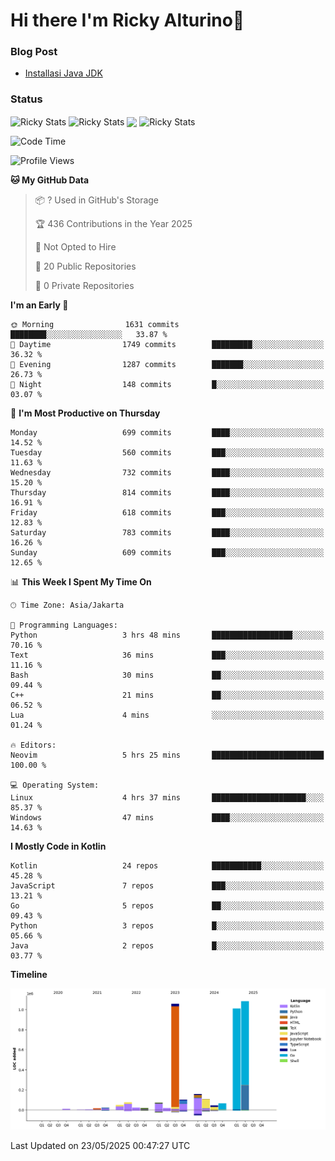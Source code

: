 # Hi there I'm Ricky Alturino👋

### Blog Post

<!-- BLOG-POST-LIST:START -->

- [Installasi Java JDK](https://onirutla.medium.com/installasi-java-jdk-ec701beeb5cb?source=rss-d9d81c918cc9------2)
<!-- BLOG-POST-LIST:END -->

### Status

<img align="center" alt="Ricky Stats" src="https://github-readme-stats.vercel.app/api?username=Alturino&theme=dark&show_icons=true&hide_border=false" />
<img align="center" alt="Ricky Stats" src="https://github-readme-stats.vercel.app/api/top-langs/?username=Alturino&theme=dark&show_icons=true&layout=compact"/>
<img align="center" width="640px" src="https://github-readme-stats.vercel.app/api/wakatime?username=Alturino&layout=compact&hide_border=true&theme=dark">
<img align="center" alt="Ricky Stats" src="https://leetcard.jacoblin.cool/alturino?border=0&radius=20&ext=activity"/>

<!--START_SECTION:waka-->
![Code Time](http://img.shields.io/badge/Code%20Time-1%2C221%20hrs%203%20mins-blue)

![Profile Views](http://img.shields.io/badge/Profile%20Views-0-blue)

**🐱 My GitHub Data** 

> 📦 ? Used in GitHub's Storage 
 > 
> 🏆 436 Contributions in the Year 2025
 > 
> 🚫 Not Opted to Hire
 > 
> 📜 20 Public Repositories 
 > 
> 🔑 0 Private Repositories 
 > 
**I'm an Early 🐤** 

```text
🌞 Morning                1631 commits        ████████░░░░░░░░░░░░░░░░░   33.87 % 
🌆 Daytime                1749 commits        █████████░░░░░░░░░░░░░░░░   36.32 % 
🌃 Evening                1287 commits        ███████░░░░░░░░░░░░░░░░░░   26.73 % 
🌙 Night                  148 commits         █░░░░░░░░░░░░░░░░░░░░░░░░   03.07 % 
```
📅 **I'm Most Productive on Thursday** 

```text
Monday                   699 commits         ████░░░░░░░░░░░░░░░░░░░░░   14.52 % 
Tuesday                  560 commits         ███░░░░░░░░░░░░░░░░░░░░░░   11.63 % 
Wednesday                732 commits         ████░░░░░░░░░░░░░░░░░░░░░   15.20 % 
Thursday                 814 commits         ████░░░░░░░░░░░░░░░░░░░░░   16.91 % 
Friday                   618 commits         ███░░░░░░░░░░░░░░░░░░░░░░   12.83 % 
Saturday                 783 commits         ████░░░░░░░░░░░░░░░░░░░░░   16.26 % 
Sunday                   609 commits         ███░░░░░░░░░░░░░░░░░░░░░░   12.65 % 
```


📊 **This Week I Spent My Time On** 

```text
🕑︎ Time Zone: Asia/Jakarta

💬 Programming Languages: 
Python                   3 hrs 48 mins       ██████████████████░░░░░░░   70.16 % 
Text                     36 mins             ███░░░░░░░░░░░░░░░░░░░░░░   11.16 % 
Bash                     30 mins             ██░░░░░░░░░░░░░░░░░░░░░░░   09.44 % 
C++                      21 mins             ██░░░░░░░░░░░░░░░░░░░░░░░   06.52 % 
Lua                      4 mins              ░░░░░░░░░░░░░░░░░░░░░░░░░   01.24 % 

🔥 Editors: 
Neovim                   5 hrs 25 mins       █████████████████████████   100.00 % 

💻 Operating System: 
Linux                    4 hrs 37 mins       █████████████████████░░░░   85.37 % 
Windows                  47 mins             ████░░░░░░░░░░░░░░░░░░░░░   14.63 % 
```

**I Mostly Code in Kotlin** 

```text
Kotlin                   24 repos            ███████████░░░░░░░░░░░░░░   45.28 % 
JavaScript               7 repos             ███░░░░░░░░░░░░░░░░░░░░░░   13.21 % 
Go                       5 repos             ██░░░░░░░░░░░░░░░░░░░░░░░   09.43 % 
Python                   3 repos             █░░░░░░░░░░░░░░░░░░░░░░░░   05.66 % 
Java                     2 repos             █░░░░░░░░░░░░░░░░░░░░░░░░   03.77 % 
```



**Timeline**

![Lines of Code chart](https://raw.githubusercontent.com/Alturino/Alturino/main/assets/bar_graph.png)


 Last Updated on 23/05/2025 00:47:27 UTC
<!--END_SECTION:waka-->
